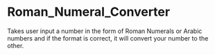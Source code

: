 # Roman_Numeral_Converter
Takes user input a number in the form of Roman Numerals or Arabic numbers and if the format is correct, it will convert your number to the other.
